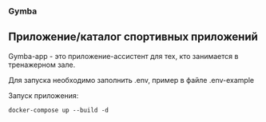 ### Gymba

## Приложение/каталог спортивных приложений

Gymba-app - это приложение-ассистент для тех, кто занимается в тренажерном зале.

Для запуска необходимо заполнить .env, пример в файле .env-example

Запуск приложения:
```
docker-compose up --build -d
```
